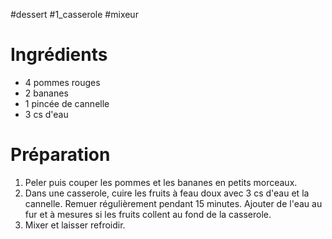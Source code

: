 #dessert #1_casserole #mixeur 

# Ingrédients 

- 4 pommes rouges
- 2 bananes
- 1 pincée de cannelle
- 3 cs d'eau
# Préparation

1. Peler puis couper les pommes et les bananes en petits morceaux. 
2. Dans une casserole, cuire les fruits à feau doux avec 3 cs d'eau et la cannelle. Remuer régulièrement pendant 15 minutes. Ajouter de l'eau au fur et à mesures si les fruits collent au fond de la casserole. 
3. Mixer et laisser refroidir. 
